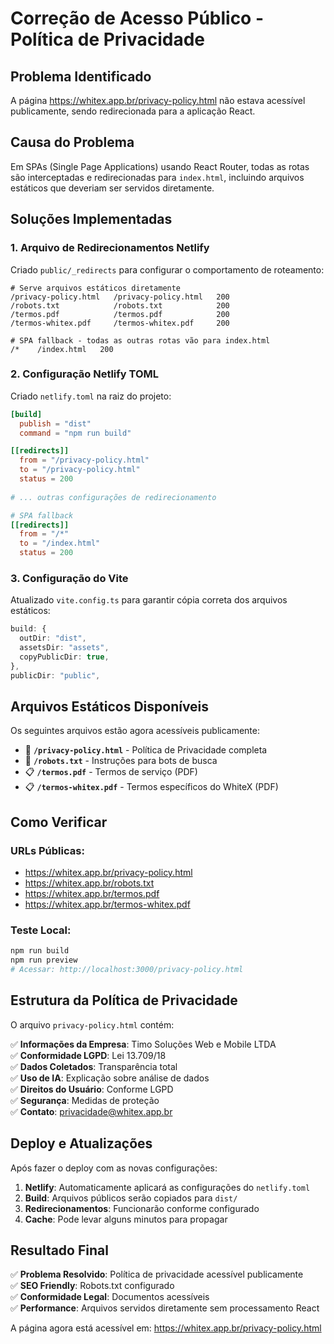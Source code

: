 # Correção de Acesso Público - Política de Privacidade

## Problema Identificado
A página https://whitex.app.br/privacy-policy.html não estava acessível publicamente, sendo redirecionada para a aplicação React.

## Causa do Problema
Em SPAs (Single Page Applications) usando React Router, todas as rotas são interceptadas e redirecionadas para `index.html`, incluindo arquivos estáticos que deveriam ser servidos diretamente.

## Soluções Implementadas

### 1. Arquivo de Redirecionamentos Netlify
Criado `public/_redirects` para configurar o comportamento de roteamento:

```
# Serve arquivos estáticos diretamente
/privacy-policy.html   /privacy-policy.html   200
/robots.txt            /robots.txt            200
/termos.pdf            /termos.pdf            200
/termos-whitex.pdf     /termos-whitex.pdf     200

# SPA fallback - todas as outras rotas vão para index.html
/*    /index.html   200
```

### 2. Configuração Netlify TOML
Criado `netlify.toml` na raiz do projeto:

```toml
[build]
  publish = "dist"
  command = "npm run build"

[[redirects]]
  from = "/privacy-policy.html"
  to = "/privacy-policy.html"
  status = 200
  
# ... outras configurações de redirecionamento

# SPA fallback
[[redirects]]
  from = "/*"
  to = "/index.html"
  status = 200
```

### 3. Configuração do Vite
Atualizado `vite.config.ts` para garantir cópia correta dos arquivos estáticos:

```typescript
build: {
  outDir: "dist",
  assetsDir: "assets",
  copyPublicDir: true,
},
publicDir: "public",
```

## Arquivos Estáticos Disponíveis

Os seguintes arquivos estão agora acessíveis publicamente:

- 📄 **`/privacy-policy.html`** - Política de Privacidade completa
- 🤖 **`/robots.txt`** - Instruções para bots de busca
- 📋 **`/termos.pdf`** - Termos de serviço (PDF)
- 📋 **`/termos-whitex.pdf`** - Termos específicos do WhiteX (PDF)

## Como Verificar

### URLs Públicas:
- https://whitex.app.br/privacy-policy.html
- https://whitex.app.br/robots.txt
- https://whitex.app.br/termos.pdf
- https://whitex.app.br/termos-whitex.pdf

### Teste Local:
```bash
npm run build
npm run preview
# Acessar: http://localhost:3000/privacy-policy.html
```

## Estrutura da Política de Privacidade

O arquivo `privacy-policy.html` contém:

✅ **Informações da Empresa**: Timo Soluções Web e Mobile LTDA  
✅ **Conformidade LGPD**: Lei 13.709/18  
✅ **Dados Coletados**: Transparência total  
✅ **Uso de IA**: Explicação sobre análise de dados  
✅ **Direitos do Usuário**: Conforme LGPD  
✅ **Segurança**: Medidas de proteção  
✅ **Contato**: privacidade@whitex.app.br  

## Deploy e Atualizações

Após fazer o deploy com as novas configurações:

1. **Netlify**: Automaticamente aplicará as configurações do `netlify.toml`
2. **Build**: Arquivos públicos serão copiados para `dist/`
3. **Redirecionamentos**: Funcionarão conforme configurado
4. **Cache**: Pode levar alguns minutos para propagar

## Resultado Final

✅ **Problema Resolvido**: Política de privacidade acessível publicamente  
✅ **SEO Friendly**: Robots.txt configurado  
✅ **Conformidade Legal**: Documentos acessíveis  
✅ **Performance**: Arquivos servidos diretamente sem processamento React  

A página agora está acessível em: https://whitex.app.br/privacy-policy.html
